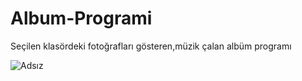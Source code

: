 # Album-Programi
Seçilen klasördeki fotoğrafları gösteren,müzik çalan albüm programı

![Adsız](https://user-images.githubusercontent.com/72786825/102403199-f16eb080-3ff6-11eb-922a-3142a08ab1f0.png)
